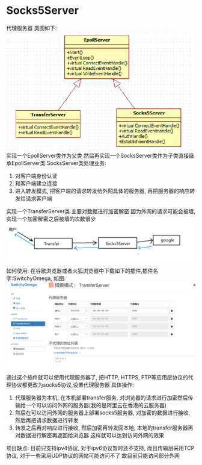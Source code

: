 # Socks5Server

代理服务器
类图如下:
![类图](https://github.com/Qregi1/Socks5Server/blob/master/%E7%B1%BB%E5%9B%BE.png)
实现一个EpollServer类作为父类
然后再实现一个SocksServer类作为子类直接继承EpollServer类
SocksServer类处理业务:
1. 对客户端身份认证
2. 和客户端建立连接
3. 进入转发模式, 把客户端的请求转发给外网具体的服务器, 再把服务器的响应转发给请求客户端

实现一个TransferServer类.主要对数据进行加密解密
因为外网的请求可能会被墙, 实现一个加密解密之后被墙的次数很少
![流程图](https://github.com/Qregi1/Socks5Server/blob/master/%E6%B5%81%E7%A8%8B.png)

如何使用:
在谷歌浏览器或者火狐浏览器中下载如下的插件,插件名字:SwitchyOmega, 如图:
![插件](https://github.com/Qregi1/Socks5Server/blob/master/%E6%8F%92%E4%BB%B6.png)

通过这个插件就可以使用代理服务器了, 把HTTP, HTTPS, FTP等应用层协议的代理协议都更改为socks5协议,设置代理服务器
具体操作: 
1. 代理服务器为本机, 在本机部署transfer服务, 对浏览器的请求进行加密然后传输给一个可以访问外网的服务器(我的是阿里云在香港的云服务器)
2. 然后在可以访问外网的服务器上部署socks5服务器, 对加密的数据进行接收, 然后再把请求数据进行转发
3. 转发之后再对响应进行接收, 然后加密再转发回本地, 本地的transfer服务器再对数据进行解密再返回给浏览器
这样就可以达到访问外网的效果

项目缺点:
目前只支持ipv4协议, 对于ipv6协议暂时还不支持, 而且传输层采用TCP协议, 对于一些采用UDP协议的网站可能访问不了
故目前只能访问部分外网
